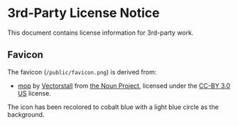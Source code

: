 # 3rd-Party License Notice

This document contains license information for 3rd-party work.

## Favicon

The favicon (`/public/favicon.png`) is derived from:

- [mop](https://thenounproject.com/term/mop/3671435) by
  [Vectorstall](https://thenounproject.com/vectorstall) from
  [the Noun Project](https://thenounproject.com), licensed under the
  [CC-BY 3.0 US](https://creativecommons.org/licenses/by/3.0/us/) license.

The icon has been recolored to cobalt blue with a light blue circle as the background.
